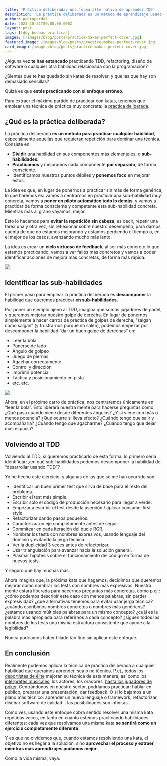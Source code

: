 ```yaml
---
title: 'Práctica deliberada: una forma alternativa de aprender TDD'
description: 'La práctica deliberada es un método de aprendizaje usado por deportistas de élite, actores y músicos, que también se puede aplicar en la programación.'
author: pedropardal
date: 2023-10-31T00:00:00.000Z
layout: post
tags: [tdd, buenas-practicas]
images: [/images/blog/posts/practice-makes-perfect-cover.jpg]
featured_image: /images/blog/posts/practice-makes-perfect-cover.jpg
card_image: /images/blog/posts/practice-makes-perfect-cover.jpg
---
```


¿Alguna vez **te has estancado** practicando TDD, refactoring, diseño de software o cualquier otra habilidad relacionada con la programación?

¿Sientes que te has quedado sin katas de resolver, y que las que hay son demasiado sencillas?

Quizá es que **estés practicando con el enfoque erróneo**.

Para extraer el máximo partido de practicar con katas, tenemos que emplear una técnica de práctica muy concreta: la [práctica deliberada](https://jamesclear.com/deliberate-practice-theory).

## ¿Qué es la práctica deliberada?

La práctica deliberada **es un método para practicar cualquier habilidad**, especialmente aquellas que requieran repetición para dominar una técnica. Consiste en:

- **Dividir** una habilidad en sus componentes más elementales, o **sub-habilidades**.
- **Practicamos** y mejoramos cada componente **por separado**, de forma consciente.
- Identificamos nuestros puntos débiles y **ponemos foco** en mejorar éstos.

La idea es que, en lugar de ponernos a practicar sin más de forma genérica, lo que haremos es: vamos a centrarnos en practicar una sub-habilidad muy concreta, vamos a **poner en piloto automático todo lo demás**, y vamos a practicar de forma consciente y competente esta sub-habilidad concreta. Mientras más al grano vayamos, mejor.

Esto lo hacemos para **evitar la repetición sin cabeza**, es decir, repetir una tarea una y otra vez, sin reflexionar sobre nuestro desempeño, para darnos cuenta de que no estamos mejorando y estamos perdiendo el tiempo o, en el mejor de los casos, avanzando mucho más lento.

La idea es crear un **ciclo virtuoso de feedback**, al ser más concreto lo que estamos practicando, vamos a ver fallos más concretos y vamos a poder identificar acciones de mejora más concretas, de forma más rápida.

![](/images/blog/posts/deliberate-practice-time.png)

## Identificar las sub-habilidades

El primer paso para emplear la práctica deliberada es **descomponer** la habilidad que queremos practicar **en sub-habilidades.**

Por poner un ejemplo ajeno al TDD, imagina que somos jugadores de pádel, y queremos mejorar nuestro golpe de derecha. En lugar de ponernos simplemente a hacer carros de práctica de golpes de derecha, “salgan como salgan” (y frustrarnos porque no salen), podemos empezar por descomponer la habilidad “dar un buen golpe de derechas” en:

- Leer la bola
- Ponerse de lado
- Ángulo de golpeo
- Juego de piernas
- Agachar correctamente
- Control y dirección
- Imprimir potencia
- Táctica y posicionamiento en pista
- etc. etc.

![](/images/blog/posts/padel.webp)

Ahora, en el próximo carro de práctica, nos centraremos únicamente en “leer la bola”. Esto liberará nuestra mente para hacerse preguntas como: ¿Qué pasa cuando viene desde diferentes ángulos? ¿Y si viene con más o menos potencia? ¿Qué ocurre si lleva efecto? ¿Cuándo tengo que salir y acompañarla? ¿Cuándo tengo que agacharme? ¿Cuándo tengo que dejar más espacio?.

## Volviendo al TDD

Volviendo al TDD, si queremos practicarlo de esta forma, lo primero sería identificar: ¿en qué sub-habilidades podemos descomponer la habilidad de “desarrollar usando TDD”?

Yo he hecho este ejercicio, y algunas de las que se me han ocurrido son:

- Identificar un buen primer test que sirva de base para el resto del problema.
- Escribir el test más simple.
- Escribir sólo el código de producción necesario para llegar a verde.
- Empezar a escribir el test desde la aserción / aplicar consume-first style.
- Refactorizar dando pasos pequeños.
- Caracterizar un eje completamente antes de seguir.
- Commitear en cada iteración del bucle RGR.
- Nombrar los tests con nombres expresivos, usando lenguaje del dominio y evitando la jerga técnica.
- Ver la duplicidad 3 veces antes de refactorizar.
- Usar triangulación para avanzar hacia la solución general.
- Plasmar hipótesis sobre el funcionamiento del código en forma de nuevos tests.

Y seguro que hay muchas más.

Ahora imagina que, la próxima kata que hagamos, decidimos que queremos mejorar cómo nombrar los tests con nombres más expresivos. Nuestra mente estará liberada para hacernos preguntas más concretas, como p.ej.: ¿cómo podemos describir este caso con menos palabras, sin perder expresividad? ¿qué alternativas tenemos para evitar usar jerga técnica? ¿cuándo escribimos nombres concretos o nombres más genéricos? ¿estamos usando múltiples palabras para un mismo concepto? ¿cuál es la palabra más apropiada para referirnos a cada concepto? ¿siguen todos los nombres de los tests una misma estructura consistente que ayude a la legibilidad?

Nunca podríamos haber hilado tan fino sin aplicar este enfoque.

## En conclusión

Realmente podemos aplicar la técnica de práctica deliberada a cualquier habilidad que queramos aprender, sea o no técnica. P.ej., todos los [deportistas de élite](https://blog.innerdrive.co.uk/sports/deliberate-practice) mejoran su técnica de esta manera, así como los [intérpretes musicales](https://www.modacity.co/blog/deliberate-practice-helps-musicians-learn-faster), los actores, los oradores, [hasta los jugadores de póker](https://www.pokernews.com/strategy/deliberate-practice-four-steps-to-improve-your-poker-game-20411.htm). Centrándonos en nuestro sector, podríamos practicar: hablar en público, preparar una presentación, dar feedback. O si lo bajamos a un plano más técnico: aprender un nuevo lenguaje o framework, refactorizar, diseñar software de calidad… las posibilidades son infinitas.

Como ves, usando este enfoque cobra sentido resolver una misma kata repetidas veces, en tanto en cuanto estemos practicando habilidades diferentes: cada vez que resolvamos una misma kata **se sentirá como un ejercicio completamente diferente**.

Y es que no olvidemos que, cuando estamos resolviendo una kata, el objetivo no es llegar a la solución, sino **aprovechar el proceso y extraer mientras más aprendizajes podamos mejor**.

Como la vida misma, vaya.
